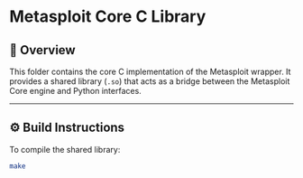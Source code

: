 # Metasploit Core C Library

## 📑 Overview

This folder contains the core C implementation of the Metasploit wrapper. It provides a shared library (`.so`) that acts as a bridge between the Metasploit Core engine and Python interfaces.

---

## ⚙️ Build Instructions

To compile the shared library:

```sh
make
